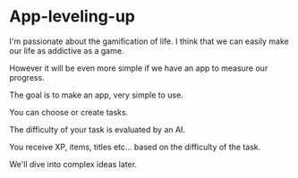 # App-leveling-up

I'm passionate about the gamification of life.
I think that we can easily make our life as addictive as a game.

However it will be even more simple if we have an app to measure our progress.

The goal is to make an app, very simple to use.

You can choose or create tasks.

The difficulty of your task is evaluated by an AI.

You receive XP, items, titles etc... based on the difficulty of the task.

We'll dive into complex ideas later.

